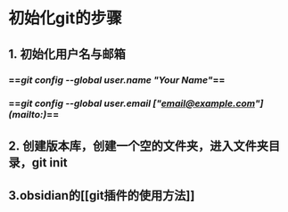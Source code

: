 # 初始化git的步骤
## 1. 初始化用户名与邮箱  
### ==*git config --global user.name "Your Name"*==
### ==*git config --global user.email ["email@example.com"](mailto:\)*==
## 2. 创建版本库，创建一个空的文件夹，进入文件夹目录，git init
## 3.obsidian的[[git插件的使用方法]]
